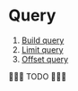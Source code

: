# Query

1. [Build query](#build-query)
2. [Limit query](#limit-query)
3. [Offset query](#offset-query)

🚧🚧🚧 TODO 🚧🚧🚧